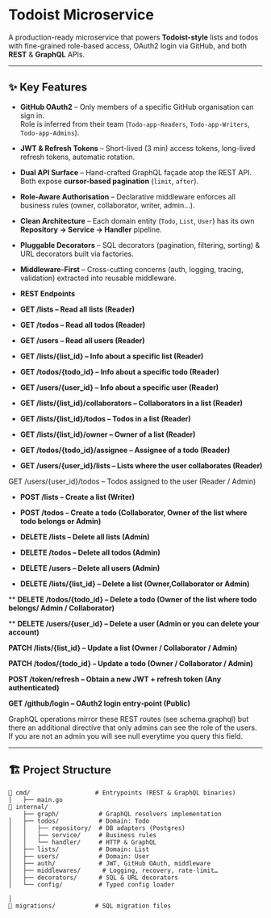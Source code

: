# Todoist Microservice

A production-ready microservice that powers **Todoist-style** lists and todos with fine-grained role-based access, OAuth2 login via GitHub, and both **REST** & **GraphQL** APIs.

---

## ✨ Key Features

* **GitHub OAuth2** – Only members of a specific GitHub organisation can sign in.  
  Role is inferred from their team (`Todo-app-Readers`, `Todo-app-Writers`, `Todo-app-Admins`).
* **JWT & Refresh Tokens** – Short-lived (3 min) access tokens, long-lived refresh tokens, automatic rotation.
* **Dual API Surface** – Hand-crafted GraphQL façade atop the REST API.  
  Both expose **cursor-based pagination** (`limit`, `after`).
* **Role-Aware Authorisation** – Declarative middleware enforces all business rules (owner, collaborator, writer, admin…).
* **Clean Architecture** – Each domain entity (`Todo`, `List`, `User`) has its own **Repository → Service → Handler** pipeline.
* **Pluggable Decorators** – SQL decorators (pagination, filtering, sorting) & URL decorators built via factories.
* **Middleware-First** – Cross-cutting concerns (auth, logging, tracing, validation) extracted into reusable middleware.
* **REST Endpoints**

* **GET /lists – Read all lists (Reader)**

* **GET /todos – Read all todos (Reader)**

* **GET /users – Read all users (Reader)**

* **GET /lists/{list_id} – Info about a specific list (Reader)**

* **GET /todos/{todo_id} – Info about a specific todo (Reader)**

* **GET /users/{user_id} – Info about a specific user (Reader)**

* **GET /lists/{list_id}/collaborators – Collaborators in a list (Reader)**

* **GET /lists/{list_id}/todos – Todos in a list (Reader)**

* **GET /lists/{list_id}/owner – Owner of a list (Reader)**

* **GET /todos/{todo_id}/assignee – Assignee of a todo (Reader)**

* **GET /users/{user_id}/lists – Lists where the user collaborates (Reader)**

GET /users/{user_id}/todos – Todos assigned to the user (Reader / Admin)

* **POST /lists – Create a list (Writer)**

* **POST /todos – Create a todo (Collaborator, Owner of the list where todo belongs or Admin)**

* **DELETE /lists – Delete all lists (Admin)**

* **DELETE /todos – Delete all todos (Admin)**

* **DELETE /users – Delete all users (Admin)**

* **DELETE /lists/{list_id} – Delete a list (Owner,Collaborator or Admin)**

** **DELETE /todos/{todo_id} – Delete a todo (Owner of the list where todo belongs/ Admin / Collaborator)**

** **DELETE /users/{user_id} – Delete a user (Admin or you can delete your account)**

**PATCH /lists/{list_id} – Update a list (Owner / Collaborator / Admin)**

**PATCH /todos/{todo_id} – Update a todo (Owner / Collaborator / Admin)**

**POST /token/refresh – Obtain a new JWT + refresh token (Any authenticated)**

**GET /github/login – OAuth2 login entry‑point (Public)**

GraphQL operations mirror these REST routes (see schema.graphql) but there an additional directive that only admins can see the role of the users. If you are not an admin you will
see null everytime you query this field.

---

## 🏗️ Project Structure

```text
📁 cmd/                  # Entrypoints (REST & GraphQL binaries)
│   ├── main.go
📁 internal/
    ├── graph/           # GraphQL resolvers implementation
│   ├── todos/           # Domain: Todo
│   │   ├── repository/  # DB adapters (Postgres)
│   │   ├── service/     # Business rules
│   │   └── handler/     # HTTP & GraphQL
│   ├── lists/           # Domain: List
│   ├── users/           # Domain: User
│   ├── auth/            # JWT, GitHub OAuth, middleware
│   ├── middlewares/      # Logging, recovery, rate-limit…
│   ├── decorators/      # SQL & URL decorators
│   └── config/          # Typed config loader
      
│
📁 migrations/           # SQL migration files
